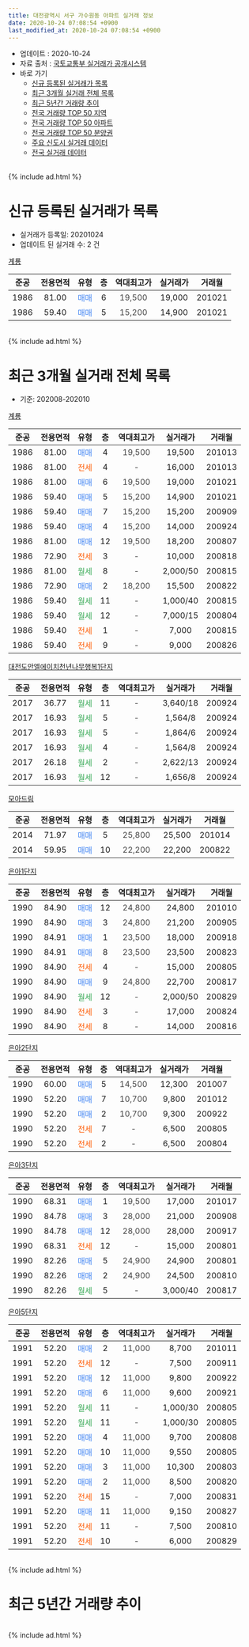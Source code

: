 ```yaml
---
title: 대전광역시 서구 가수원동 아파트 실거래 정보
date: 2020-10-24 07:08:54 +0900
last_modified_at: 2020-10-24 07:08:54 +0900
---
```


* 업데이트 : 2020-10-24
* 자료 출처 : [국토교통부 실거래가 공개시스템](http://rt.molit.go.kr)
* 바로 가기
    * [신규 등록된 실거래가 목록](#신규-등록된-실거래가-목록)
    * [최근 3개월 실거래 전체 목록](#최근-3개월-실거래-전체-목록)
    * [최근 5년간 거래량 추이](#최근-5년간-거래량-추이)
    * [전국 거래량 TOP 50 지역](https://inasie.github.io/apt-trade-info/최근-3개월-전국에서-가장-거래가-많이-발생한-지역)
    * [전국 거래량 TOP 50 아파트](https://inasie.github.io/apt-trade-info/최근-3개월-전국에서-가장-거래가-많이-발생한-아파트)
    * [전국 거래량 TOP 50 분양권](https://inasie.github.io/apt-trade-info/최근-3개월-전국에서-가장-거래가-많이-발생한-분양권)
    * [주요 신도시 실거래 데이터](https://inasie.github.io/apt-trade-info/주요-신도시)
    * [전국 실거래 데이터](https://inasie.github.io/apt-trade-info/전국)
<br>
{% include ad.html %}
<br>

# 신규 등록된 실거래가 목록
* 실거래가 등록일: 20201024
* 업데이트 된 실거래 수: 2 건


[계룡](https://search.naver.com/search.naver?query=%EB%8C%80%EC%A0%84%EA%B4%91%EC%97%AD%EC%8B%9C+%EC%84%9C%EA%B5%AC+%EA%B0%80%EC%88%98%EC%9B%90%EB%8F%99+%EA%B3%84%EB%A3%A1)

|준공|전용면적|유형|층|역대최고가|실거래가|거래월|
|:---:|:---:|:---:|:---:|:---:|:---:|:---:|
|1986|81.00|<span style="color:#4285f3">매매</span>|6|<span style="color:#444444">19,500</span>|19,000|201021|
|1986|59.40|<span style="color:#4285f3">매매</span>|5|<span style="color:#444444">15,200</span>|14,900|201021|


<br>
{% include ad.html %}
<br>

# 최근 3개월 실거래 전체 목록
* 기준: 202008-202010


[계룡](https://search.naver.com/search.naver?query=%EB%8C%80%EC%A0%84%EA%B4%91%EC%97%AD%EC%8B%9C+%EC%84%9C%EA%B5%AC+%EA%B0%80%EC%88%98%EC%9B%90%EB%8F%99+%EA%B3%84%EB%A3%A1)

|준공|전용면적|유형|층|역대최고가|실거래가|거래월|
|:---:|:---:|:---:|:---:|:---:|:---:|:---:|
|1986|81.00|<span style="color:#4285f3">매매</span>|4|<span style="color:#444444">19,500</span>|19,500|201013|
|1986|81.00|<span style="color:#ff5a00">전세</span>|4|<span style="color:#444444">-</span>|16,000|201013|
|1986|81.00|<span style="color:#4285f3">매매</span>|6|<span style="color:#444444">19,500</span>|19,000|201021|
|1986|59.40|<span style="color:#4285f3">매매</span>|5|<span style="color:#444444">15,200</span>|14,900|201021|
|1986|59.40|<span style="color:#4285f3">매매</span>|7|<span style="color:#444444">15,200</span>|15,200|200909|
|1986|59.40|<span style="color:#4285f3">매매</span>|4|<span style="color:#444444">15,200</span>|14,000|200924|
|1986|81.00|<span style="color:#4285f3">매매</span>|12|<span style="color:#444444">19,500</span>|18,200|200807|
|1986|72.90|<span style="color:#ff5a00">전세</span>|3|<span style="color:#444444">-</span>|10,000|200818|
|1986|81.00|<span style="color:#34a853">월세</span>|8|<span style="color:#444444">-</span>|2,000/50|200815|
|1986|72.90|<span style="color:#4285f3">매매</span>|2|<span style="color:#444444">18,200</span>|15,500|200822|
|1986|59.40|<span style="color:#34a853">월세</span>|11|<span style="color:#444444">-</span>|1,000/40|200815|
|1986|59.40|<span style="color:#34a853">월세</span>|12|<span style="color:#444444">-</span>|7,000/15|200804|
|1986|59.40|<span style="color:#ff5a00">전세</span>|1|<span style="color:#444444">-</span>|7,000|200815|
|1986|59.40|<span style="color:#ff5a00">전세</span>|9|<span style="color:#444444">-</span>|9,000|200826|

[대전도안엘에이치천년나무행복1단지](https://search.naver.com/search.naver?query=%EB%8C%80%EC%A0%84%EA%B4%91%EC%97%AD%EC%8B%9C+%EC%84%9C%EA%B5%AC+%EA%B0%80%EC%88%98%EC%9B%90%EB%8F%99+%EB%8C%80%EC%A0%84%EB%8F%84%EC%95%88%EC%97%98%EC%97%90%EC%9D%B4%EC%B9%98%EC%B2%9C%EB%85%84%EB%82%98%EB%AC%B4%ED%96%89%EB%B3%B51%EB%8B%A8%EC%A7%80)

|준공|전용면적|유형|층|역대최고가|실거래가|거래월|
|:---:|:---:|:---:|:---:|:---:|:---:|:---:|
|2017|36.77|<span style="color:#34a853">월세</span>|11|<span style="color:#444444">-</span>|3,640/18|200924|
|2017|16.93|<span style="color:#34a853">월세</span>|5|<span style="color:#444444">-</span>|1,564/8|200924|
|2017|16.93|<span style="color:#34a853">월세</span>|5|<span style="color:#444444">-</span>|1,864/6|200924|
|2017|16.93|<span style="color:#34a853">월세</span>|4|<span style="color:#444444">-</span>|1,564/8|200924|
|2017|26.18|<span style="color:#34a853">월세</span>|2|<span style="color:#444444">-</span>|2,622/13|200924|
|2017|16.93|<span style="color:#34a853">월세</span>|12|<span style="color:#444444">-</span>|1,656/8|200924|

[모아드림](https://search.naver.com/search.naver?query=%EB%8C%80%EC%A0%84%EA%B4%91%EC%97%AD%EC%8B%9C+%EC%84%9C%EA%B5%AC+%EA%B0%80%EC%88%98%EC%9B%90%EB%8F%99+%EB%AA%A8%EC%95%84%EB%93%9C%EB%A6%BC)

|준공|전용면적|유형|층|역대최고가|실거래가|거래월|
|:---:|:---:|:---:|:---:|:---:|:---:|:---:|
|2014|71.97|<span style="color:#4285f3">매매</span>|5|<span style="color:#444444">25,800</span>|25,500|201014|
|2014|59.95|<span style="color:#4285f3">매매</span>|10|<span style="color:#444444">22,200</span>|22,200|200822|

[은아1단지](https://search.naver.com/search.naver?query=%EB%8C%80%EC%A0%84%EA%B4%91%EC%97%AD%EC%8B%9C+%EC%84%9C%EA%B5%AC+%EA%B0%80%EC%88%98%EC%9B%90%EB%8F%99+%EC%9D%80%EC%95%841%EB%8B%A8%EC%A7%80)

|준공|전용면적|유형|층|역대최고가|실거래가|거래월|
|:---:|:---:|:---:|:---:|:---:|:---:|:---:|
|1990|84.90|<span style="color:#4285f3">매매</span>|12|<span style="color:#444444">24,800</span>|24,800|201010|
|1990|84.90|<span style="color:#4285f3">매매</span>|3|<span style="color:#444444">24,800</span>|21,200|200905|
|1990|84.91|<span style="color:#4285f3">매매</span>|1|<span style="color:#444444">23,500</span>|18,000|200918|
|1990|84.91|<span style="color:#4285f3">매매</span>|8|<span style="color:#444444">23,500</span>|23,500|200823|
|1990|84.90|<span style="color:#ff5a00">전세</span>|4|<span style="color:#444444">-</span>|15,000|200805|
|1990|84.90|<span style="color:#4285f3">매매</span>|9|<span style="color:#444444">24,800</span>|22,700|200817|
|1990|84.90|<span style="color:#34a853">월세</span>|12|<span style="color:#444444">-</span>|2,000/50|200829|
|1990|84.90|<span style="color:#ff5a00">전세</span>|3|<span style="color:#444444">-</span>|17,000|200824|
|1990|84.90|<span style="color:#ff5a00">전세</span>|8|<span style="color:#444444">-</span>|14,000|200816|

[은아2단지](https://search.naver.com/search.naver?query=%EB%8C%80%EC%A0%84%EA%B4%91%EC%97%AD%EC%8B%9C+%EC%84%9C%EA%B5%AC+%EA%B0%80%EC%88%98%EC%9B%90%EB%8F%99+%EC%9D%80%EC%95%842%EB%8B%A8%EC%A7%80)

|준공|전용면적|유형|층|역대최고가|실거래가|거래월|
|:---:|:---:|:---:|:---:|:---:|:---:|:---:|
|1990|60.00|<span style="color:#4285f3">매매</span>|5|<span style="color:#444444">14,500</span>|12,300|201007|
|1990|52.20|<span style="color:#4285f3">매매</span>|7|<span style="color:#444444">10,700</span>|9,800|201012|
|1990|52.20|<span style="color:#4285f3">매매</span>|2|<span style="color:#444444">10,700</span>|9,300|200922|
|1990|52.20|<span style="color:#ff5a00">전세</span>|7|<span style="color:#444444">-</span>|6,500|200805|
|1990|52.20|<span style="color:#ff5a00">전세</span>|2|<span style="color:#444444">-</span>|6,500|200804|

[은아3단지](https://search.naver.com/search.naver?query=%EB%8C%80%EC%A0%84%EA%B4%91%EC%97%AD%EC%8B%9C+%EC%84%9C%EA%B5%AC+%EA%B0%80%EC%88%98%EC%9B%90%EB%8F%99+%EC%9D%80%EC%95%843%EB%8B%A8%EC%A7%80)

|준공|전용면적|유형|층|역대최고가|실거래가|거래월|
|:---:|:---:|:---:|:---:|:---:|:---:|:---:|
|1990|68.31|<span style="color:#4285f3">매매</span>|1|<span style="color:#444444">19,500</span>|17,000|201017|
|1990|84.78|<span style="color:#4285f3">매매</span>|3|<span style="color:#444444">28,000</span>|21,000|200908|
|1990|84.78|<span style="color:#4285f3">매매</span>|12|<span style="color:#444444">28,000</span>|28,000|200917|
|1990|68.31|<span style="color:#ff5a00">전세</span>|12|<span style="color:#444444">-</span>|15,000|200801|
|1990|82.26|<span style="color:#4285f3">매매</span>|5|<span style="color:#444444">24,900</span>|24,900|200801|
|1990|82.26|<span style="color:#4285f3">매매</span>|2|<span style="color:#444444">24,900</span>|24,500|200810|
|1990|82.26|<span style="color:#34a853">월세</span>|5|<span style="color:#444444">-</span>|3,000/40|200817|


<script async src="//pagead2.googlesyndication.com/pagead/js/adsbygoogle.js"></script>
<!-- 기본 -->
<ins class="adsbygoogle"
     style="display:block"
     data-ad-client="ca-pub-2446590836940007"
     data-ad-slot="1659523306"
     data-ad-format="auto"
     data-full-width-responsive="true"></ins>
<script>
(adsbygoogle = window.adsbygoogle || []).push({});
</script>


[은아5단지](https://search.naver.com/search.naver?query=%EB%8C%80%EC%A0%84%EA%B4%91%EC%97%AD%EC%8B%9C+%EC%84%9C%EA%B5%AC+%EA%B0%80%EC%88%98%EC%9B%90%EB%8F%99+%EC%9D%80%EC%95%845%EB%8B%A8%EC%A7%80)

|준공|전용면적|유형|층|역대최고가|실거래가|거래월|
|:---:|:---:|:---:|:---:|:---:|:---:|:---:|
|1991|52.20|<span style="color:#4285f3">매매</span>|2|<span style="color:#444444">11,000</span>|8,700|201011|
|1991|52.20|<span style="color:#ff5a00">전세</span>|12|<span style="color:#444444">-</span>|7,500|200911|
|1991|52.20|<span style="color:#4285f3">매매</span>|12|<span style="color:#444444">11,000</span>|9,800|200922|
|1991|52.20|<span style="color:#4285f3">매매</span>|6|<span style="color:#444444">11,000</span>|9,600|200921|
|1991|52.20|<span style="color:#34a853">월세</span>|11|<span style="color:#444444">-</span>|1,000/30|200805|
|1991|52.20|<span style="color:#34a853">월세</span>|11|<span style="color:#444444">-</span>|1,000/30|200805|
|1991|52.20|<span style="color:#4285f3">매매</span>|4|<span style="color:#444444">11,000</span>|9,700|200808|
|1991|52.20|<span style="color:#4285f3">매매</span>|10|<span style="color:#444444">11,000</span>|9,550|200805|
|1991|52.20|<span style="color:#4285f3">매매</span>|3|<span style="color:#444444">11,000</span>|10,300|200803|
|1991|52.20|<span style="color:#4285f3">매매</span>|2|<span style="color:#444444">11,000</span>|8,500|200820|
|1991|52.20|<span style="color:#ff5a00">전세</span>|15|<span style="color:#444444">-</span>|7,000|200831|
|1991|52.20|<span style="color:#4285f3">매매</span>|11|<span style="color:#444444">11,000</span>|9,150|200827|
|1991|52.20|<span style="color:#ff5a00">전세</span>|11|<span style="color:#444444">-</span>|7,500|200810|
|1991|52.20|<span style="color:#ff5a00">전세</span>|10|<span style="color:#444444">-</span>|6,000|200829|


<br>
{% include ad.html %}
<br>

# 최근 5년간 거래량 추이


<div style="width:100%;">
    <canvas id="deal_progress" height="200"></canvas>
</div>

<script>
new Chart(document.getElementById("deal_progress"), {
    type: 'line',
    data: {
        labels: ['201510','201511','201512','201601','201602','201603','201604','201605','201606','201607','201608','201609','201610','201611','201612','201701','201702','201703','201704','201705','201706','201707','201708','201709','201710','201711','201712','201801','201802','201803','201804','201805','201806','201807','201808','201809','201810','201811','201812','201901','201902','201903','201904','201905','201906','201907','201908','201909','201910','201911','201912','202001','202002','202003','202004','202005','202006','202007','202008','202009','202010'],
        datasets: [{
            label: '매매',
            pointRadius: 1,
            data: [23, 8, 24, 16, 15, 13, 20, 19, 13, 13, 15, 13, 24, 22, 16, 14, 15, 19, 13, 19, 14, 20, 20, 14, 11, 17, 12, 15, 11, 24, 14, 12, 8, 17, 13, 17, 18, 12, 10, 19, 21, 16, 18, 13, 19, 20, 13, 19, 20, 36, 33, 34, 32, 30, 23, 27, 52, 32, 12, 9, 9],
            borderColor: "rgba(255, 201, 14, 1)",
            backgroundColor: "rgba(255, 201, 14, 0.5)",
            fill: false,
            lineTension: 0
        },{
            label: '전월세',
            pointRadius: 1,
            data: [16, 19, 15, 19, 24, 16, 16, 10, 16, 15, 17, 15, 15, 12, 6, 10, 10, 16, 9, 10, 8, 8, 9, 7, 11, 15, 20, 13, 10, 11, 8, 8, 6, 9, 7, 13, 12, 14, 11, 16, 16, 9, 5, 15, 7, 14, 13, 10, 16, 17, 10, 76, 19, 18, 12, 13, 14, 22, 19, 7, 1],
            borderColor: "rgba(0, 141, 185, 1)",
            backgroundColor: "rgba(0, 141, 185, 0.5)",
            fill: false,
            lineTension: 0
        }
        ]
    },
    options: {
        responsive: true,
        title: {
            display: false
        },
        tooltips: {
            mode: 'index',
            intersect: false
        },
        hover: {
            mode: 'nearest',
            intersect: true
        },
        scales: {
            xAxes: [{
                display: true,
                scaleLabel: {
                    display: true,
                    labelString: '년/월'
                }
            }],
            yAxes: [{
                display: true,
                ticks: {
                    suggestedMin: 0,
                },
                scaleLabel: {
                    display: true,
                    labelString: '실거래 수'
                }
            }]
        }
    }
});

</script>


<br>
{% include ad.html %}
<br>

